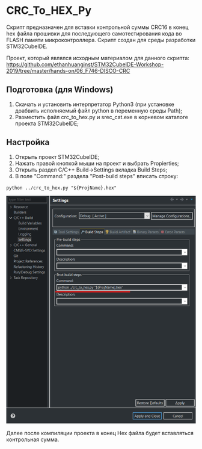 # CRC_To_HEX_Py

Скрипт предназначен для вставки контрольной суммы CRC16 в конец hex файла прошивки для последующего самотестирования кода во FLASH памяти микроконтроллера.
Скрипт создан для среды разработки STM32CubeIDE.

Проект, который являлся исходным материалом для данного скрипта: https://github.com/ethanhuanginst/STM32CubeIDE-Workshop-2019/tree/master/hands-on/06_F746-DISCO-CRC

## Подготовка (для Windows)

1. Скачать и установить интерпретатор Python3 (при установке доабвить исполняемый файл python в переменную среды Path);
2. Разместить файл crc_to_hex.py и srec_cat.exe в корневом каталоге проекта STM32CubeIDE;

## Настройка

1. Открыть проект STM32CubeIDE;
2. Нажать правой кнопкой мыши на проект и выбрать Propierties;
3. Открыть раздел C/C++ Build->Settings вкладка Build Steps;
4. В поле "Command:" раздела "Post-build steps" вписать строку:

```
python ../crc_to_hex.py "${ProjName}.hex"
```
![Скриншот настроек](Resources/settings.png)


Далее после компиляции проекта в конец Hex файла будет вставляться контрольная сумма.